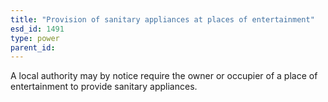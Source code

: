 ```yaml
---
title: "Provision of sanitary appliances at places of entertainment"
esd_id: 1491
type: power
parent_id:  
---
```


A local authority may by notice require the owner or occupier of a place of entertainment to provide sanitary appliances.

